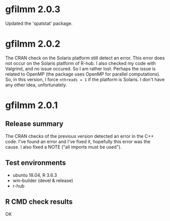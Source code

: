 # gfilmm 2.0.3

Updated the 'spatstat' package.


# gfilmm 2.0.2

The CRAN check on the Solaris platform still detect an error. This error does 
not occur on the Solaris platform of R-hub. I also checked my code with 
Valgrind, and no issue occured. So I am rather lost. Perhaps the issue is 
related to OpenMP (the package uses OpenMP for parallel computations). So, in 
this version, I force `nthreads = 1` if the platform is Solaris. I don't have 
any other idea, unfortunately.


# gfilmm 2.0.1

## Release summary

The CRAN checks of the previous version detected an error in the C++ code. I've 
found an error and I've fixed it, hopefully this error was the cause. I also 
fixed a NOTE ("all imports must be used").

## Test environments

* ubuntu 18.04, R 3.6.3
* win-builder (devel & release)
* r-hub

## R CMD check results

OK
